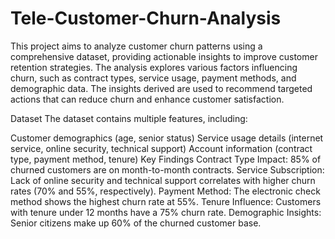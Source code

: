 # Tele-Customer-Churn-Analysis
This project aims to analyze customer churn patterns using a comprehensive dataset, providing actionable insights to improve customer retention strategies. The analysis explores various factors influencing churn, such as contract types, service usage, payment methods, and demographic data. The insights derived are used to recommend targeted actions that can reduce churn and enhance customer satisfaction.

Dataset
The dataset contains multiple features, including:

Customer demographics (age, senior status)
Service usage details (internet service, online security, technical support)
Account information (contract type, payment method, tenure)
Key Findings
Contract Type Impact: 85% of churned customers are on month-to-month contracts.
Service Subscription: Lack of online security and technical support correlates with higher churn rates (70% and 55%, respectively).
Payment Method: The electronic check method shows the highest churn rate at 55%.
Tenure Influence: Customers with tenure under 12 months have a 75% churn rate.
Demographic Insights: Senior citizens make up 60% of the churned customer base.
